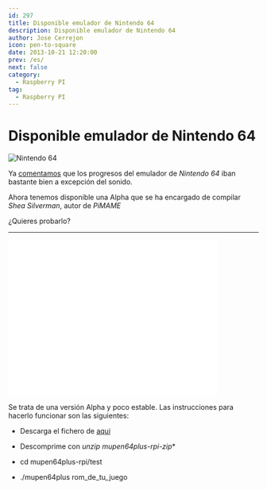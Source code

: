 ```yaml
---
id: 297
title: Disponible emulador de Nintendo 64
description: Disponible emulador de Nintendo 64
author: Jose Cerrejon
icon: pen-to-square
date: 2013-10-21 12:20:00
prev: /es/
next: false
category:
  - Raspberry PI
tag:
  - Raspberry PI
---
```


# Disponible emulador de Nintendo 64

![Nintendo 64](/images/N64.jpg)

Ya [comentamos](/post.php?id=285) que los progresos del emulador de *Nintendo 64* iban bastante bien a excepción del sonido. 

Ahora tenemos disponible una Alpha que se ha encargado de compilar *Shea Silverman*, autor de *PiMAME*

¿Quieres probarlo?

- - -
<iframe width="420" height="315" src="//www.youtube.com/embed/uMEhhIQqWJI" frameborder="0" allowfullscreen></iframe>

Se trata de una versión Alpha y poco estable. Las instrucciones para hacerlo funcionar son las siguientes:

* Descarga el fichero de [aqui](http://sheasilverman.com/rpi/raspbian/mupen64plus-rpi.zip)

* Descomprime con *unzip mupen64plus-rpi-zip**

* cd mupen64plus-rpi/test

* ./mupen64plus rom_de_tu_juego
